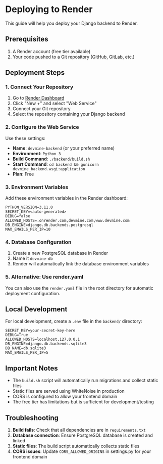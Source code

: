 # Deploying to Render

This guide will help you deploy your Django backend to Render.

## Prerequisites

1. A Render account (free tier available)
2. Your code pushed to a Git repository (GitHub, GitLab, etc.)

## Deployment Steps

### 1. Connect Your Repository

1. Go to [Render Dashboard](https://dashboard.render.com/)
2. Click "New +" and select "Web Service"
3. Connect your Git repository
4. Select the repository containing your Django backend

### 2. Configure the Web Service

Use these settings:

- **Name**: `devmine-backend` (or your preferred name)
- **Environment**: `Python 3`
- **Build Command**: `./backend/build.sh`
- **Start Command**: `cd backend && gunicorn devmine_backend.wsgi:application`
- **Plan**: Free

### 3. Environment Variables

Add these environment variables in the Render dashboard:

```
PYTHON_VERSION=3.11.0
SECRET_KEY=<auto-generated>
DEBUG=false
ALLOWED_HOSTS=.onrender.com,devmine.com,www.devmine.com
DB_ENGINE=django.db.backends.postgresql
MAX_EMAILS_PER_IP=10
```

### 4. Database Configuration

1. Create a new PostgreSQL database in Render
2. Name it `devmine-db`
3. Render will automatically link the database environment variables

### 5. Alternative: Use render.yaml

You can also use the `render.yaml` file in the root directory for automatic deployment configuration.

## Local Development

For local development, create a `.env` file in the `backend/` directory:

```
SECRET_KEY=your-secret-key-here
DEBUG=True
ALLOWED_HOSTS=localhost,127.0.0.1
DB_ENGINE=django.db.backends.sqlite3
DB_NAME=db.sqlite3
MAX_EMAILS_PER_IP=5
```

## Important Notes

- The `build.sh` script will automatically run migrations and collect static files
- Static files are served using WhiteNoise in production
- CORS is configured to allow your frontend domain
- The free tier has limitations but is sufficient for development/testing

## Troubleshooting

1. **Build fails**: Check that all dependencies are in `requirements.txt`
2. **Database connection**: Ensure PostgreSQL database is created and linked
3. **Static files**: The build script automatically collects static files
4. **CORS issues**: Update `CORS_ALLOWED_ORIGINS` in settings.py for your frontend domain 